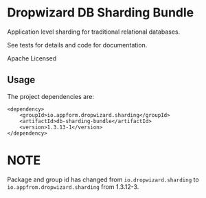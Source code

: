 # Dropwizard DB Sharding Bundle

Application level sharding for traditional relational databases.

See tests for details and code for documentation.

Apache Licensed

## Usage

The project dependencies are:
```
<dependency>
    <groupId>io.appform.dropwizard.sharding</groupId>
    <artifactId>db-sharding-bundle</artifactId>
    <version>1.3.13-1</version>
</dependency>
```
# NOTE
Package and group id has changed from `io.dropwizard.sharding` to `io.appfrom.dropwizard.sharding` from 1.3.12-3.
